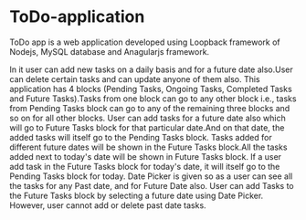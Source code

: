 # ToDo-application
ToDo app is a web application developed using Loopback framework of Nodejs, MySQL database and Anagularjs framework.

In it user can add  new tasks on a daily basis and for a future date also.User can delete certain tasks and can update anyone of them also. 
This application has 4 blocks (Pending Tasks, Ongoing Tasks, Completed Tasks and Future Tasks).Tasks from one block can go to any other block i.e., tasks from Pending Tasks block can go to any of the remaining three blocks and so on for all other blocks.
User can add tasks for a future date also which will go to Future Tasks block for that particular date.And on that date, the added tasks will itself go to the Pending Tasks block.
Tasks added for different future dates will be shown in the Future Tasks block.All the tasks added next to today's date will be shown in Future Tasks block.
If a user add task in the Future Tasks block for today's date, it will itself go to the Pending Tasks block for today. 
Date Picker is given so as a user can see all the tasks for any Past date, and for Future Date also.
User can add Tasks to the Future Tasks block by selecting a future date using Date Picker. 
However, user cannot add or delete past date tasks.
